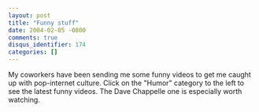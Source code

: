 ```yaml
---
layout: post
title: "Funny stuff"
date: 2004-02-05 -0800
comments: true
disqus_identifier: 174
categories: []
---
```

My coworkers have been sending me some funny videos to get me caught up
with pop-internet culture. Click on the "Humor" category to the left to
see the latest funny videos. The Dave Chappelle one is especially worth
watching.

